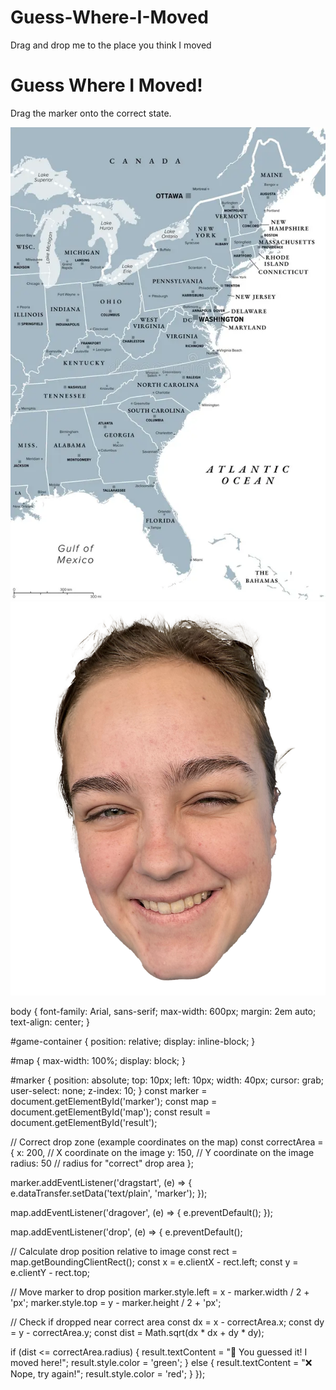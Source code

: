 # Guess-Where-I-Moved
Drag and drop me to the place you think I moved
<!DOCTYPE html>
<html lang="en">
<head>
  <meta charset="UTF-8" />
  <meta name="viewport" content="width=device-width, initial-scale=1" />
  <title>Guess Where I Moved!</title>
  <link rel="stylesheet" href="style.css" />
</head>
<body>
  <h1>Guess Where I Moved!</h1>
  <p>Drag the marker onto the correct state.</p>
  <div id="game-container">
    <img src="map.png" alt="Map" id="map" />
    <img src="marker.png" alt="You" id="marker" draggable="true" />
  </div>
  <p id="result"></p>

  <script src="script.js"></script>
</body>
</html>
body {
  font-family: Arial, sans-serif;
  max-width: 600px;
  margin: 2em auto;
  text-align: center;
}

#game-container {
  position: relative;
  display: inline-block;
}

#map {
  max-width: 100%;
  display: block;
}

#marker {
  position: absolute;
  top: 10px;
  left: 10px;
  width: 40px;
  cursor: grab;
  user-select: none;
  z-index: 10;
}
const marker = document.getElementById('marker');
const map = document.getElementById('map');
const result = document.getElementById('result');

// Correct drop zone (example coordinates on the map)
const correctArea = {
  x: 200,  // X coordinate on the image
  y: 150,  // Y coordinate on the image
  radius: 50 // radius for "correct" drop area
};

marker.addEventListener('dragstart', (e) => {
  e.dataTransfer.setData('text/plain', 'marker');
});

map.addEventListener('dragover', (e) => {
  e.preventDefault();
});

map.addEventListener('drop', (e) => {
  e.preventDefault();

  // Calculate drop position relative to image
  const rect = map.getBoundingClientRect();
  const x = e.clientX - rect.left;
  const y = e.clientY - rect.top;

  // Move marker to drop position
  marker.style.left = x - marker.width / 2 + 'px';
  marker.style.top = y - marker.height / 2 + 'px';

  // Check if dropped near correct area
  const dx = x - correctArea.x;
  const dy = y - correctArea.y;
  const dist = Math.sqrt(dx * dx + dy * dy);

  if (dist <= correctArea.radius) {
    result.textContent = "🎉 You guessed it! I moved here!";
    result.style.color = 'green';
  } else {
    result.textContent = "❌ Nope, try again!";
    result.style.color = 'red';
  }
});
